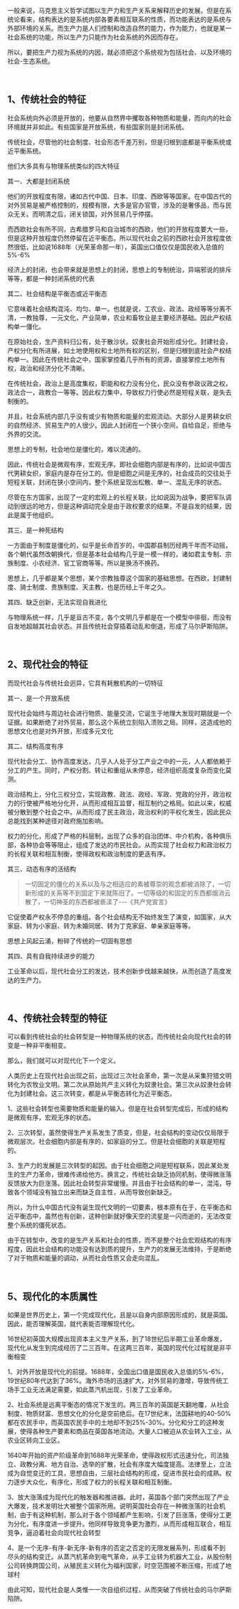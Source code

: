 <p>一般来说，马克思主义哲学试图以生产力和生产关系来解释历史的发展。但是在系统论看来，结构表达的是系统内部各要素相互联系的性质，而功能表达的是系统与外部环境的关系。而生产力是人们控制和改造自然的能力，作为能力，也就是某一社会系统的功能，所以生产力只能作为社会系统的外因而存在。</p><p>所以，要把生产力视为系统的内因，就必须把这个系统视为包括社会、以及环境的社会-生态系统。</p><p><br></p><h2>1、传统社会的特征</h2><p>社会系统向外必须是开放的，他要从自然界中攫取各种物质和能量，而向内的社会环境就并非如此。有些国家是开放系统，有些国家则是封闭系统。</p><p>传统社会，尽管他的社会制度、社会形态千差万别，但是归根到底都是平衡系统或近平衡系统。</p><p>他们大多具有与物理系统类似的四大特征</p><p>其一、大都是封闭系统</p><p>他们的开放程度有限，诸如古代中国、日本、印度、西欧等等国家。在中国古代的对外贸易是被严格控制的，规模有限，大多是官办官管，涉及的是奢侈品，而与民众无关。而明清之后，闭关锁国，对外贸易几乎停摆。</p><p>而西欧社会有所不同，古希腊罗马和自治城市的西欧，他们的开放程度要大一些，但是这种开放程度仍然停留在近平衡态。所以现代社会之前的西欧社会开放程度依然很低，比如说1688年（光荣革命那一年），英国出口值仅仅是国民收入总值的5%-6%</p><p>经济上的封闭，也会带来就是思想上的封闭，思想上的专制统治，异端邪说的排斥等等，都是一种封闭系统的代表</p><p>其二、社会结构是平衡态或近平衡态</p><p>它意味着社会结构混沌、均匀、单一。也就是说，工农业、政法、政经等等分离不清，一教独尊，一元文化，产业简单，农业和畜牧业是主要经济基础。因此产权结构单一僵化。</p><p>在原始社会，生产资料归公有，处于散沙状。奴隶社会开始形成分化。封建社会，产权分化有所进展，如土地使用权和土地所有权的区别，但是归根到底社会产权结构单一。因此在传统社会之中，国家掌控着几乎所有的资源，直接掌控土地所有权，政治和经济分化不清晰。</p><p>在传统社会，政治上是高度集权，职能和权力没有分化，民众没有参政议政之权，政法合一，政教合一等等。因此权力集中，导致权力行使必然是短程关联，是失去制衡的。</p><p>并且，社会系统内部几乎没有或少有物质和能量的宏观流动。大部分人是男耕女织的自然经济、贸易生产的人很少。因此人封闭在一个狭小空间，自给自足，拒绝与外界的交流。</p><p>思想上的专制，社会地位是僵化的，难以流通的。</p><p>因此，传统社会是微观有序，宏观无序。即社会细胞内部是有序的，比如说中国古代男耕女织，家庭内是存在分工的。但是细胞之间是无序的，社会成员的交往处于短程关联，封闭在狭小空间内，整个系统呈现出松散、单一、混乱无序的状态。</p><p>尽管在东方国家，出现了一定的宏观上的长程关联，比如说因为战争，要把军队调动到很远的地方，但是这种调动完全是由于政权要求的结果，不是自发的结果，因此是属于他组织。</p><p>其三、是一种死结构</p><p>一方面由于制度是僵化的，似乎是长命百岁的，中国郡县制历经两千年而不动摇，各个朝代虽然改朝换代，但是基本社会结构几乎是一模一样的，诸如君主专制、宗族制度、小农经济、官工官商等等。所以是换汤不换药。</p><p>思想上，几乎都是某个思想，某个宗教独尊这个国家的基础思想。在西欧，封建制度、骑士制度、贵族制度、天主教，也是历经上千年之久。</p><p>其四、缺乏创新，无法实现自我进化</p><p>与物理系统一样，几乎是亘古不变，各个文明几乎都是在一个模型中徘徊，而没有自发地超越其社会状态。并且传统社会穿插着动乱和倒退，形成了马尔萨斯陷阱。</p><p><br></p><h2>2、现代社会的特征</h2><p>而现代社会与传统社会迥异，它具有耗散机构的一切特征</p><p>其一、是一个开放系统</p><p>现代社会始终与周边社会进行物质、能量交流，它诞生于地理大发现时期就是一个证据。如果断绝了对外贸易，那么这个系统立刻陷入溃败之局。同样，这造成他的思想文化也是对外开放，形成多元文化</p><p>其二、结构高度有序</p><p>现代社会分工、协作高度发达，几乎人人处于分工产业之中的一元，人人都依赖于分工的产生。同时，产权分割、转让和重组从未停息，经济组织高度复杂而变化莫测。</p><p>政治结构上，分化三权分立，实现政教、政法、政经、军政、党政的分开，政治权力的行使被严格地分化开，从而形成相互监督，相互制约之格局。如此以来，权威被分散到整个社会之中。从而形成了民主政治，政治权利的平权化发生，因此民众总能找到某种途径对政府施加影响。</p><p>权力的分化，形成了严格的科层制，出现了众多的自治团体、中介机构，各种俱乐部，各种协会等等阻止，组成了发达的市民社会。从而实现了社会权力和政治权力的长程关联和相互制衡，使得政权和政治制度的更迭有序。</p><p>其三、动态有序的活结构</p><blockquote>一切固定的僵化的关系以及与之相适应的素被尊崇的观念都被消除了，一切新形成的关系等不到固定下来就陈旧了。一切等级的和固定的东西都烟消云散了，一切神圣的东西都被亵渎了---《共产党宣言》</blockquote><p>它促使着产权永不停息的重组。各个社会结构无不始终发生了演变，如国家，从大家庭、转为小家庭、转为未婚同居、转为丁克家庭、单亲家庭等等。</p><p>思想上风起云涌，粉碎了传统的一切固有思想</p><p>其四、具有自我持续进步的能力</p><p>工业革命以后，现代社会分工的发达，技术创新步伐越来越快，从而创造了高度发达的生产力。</p><p><br></p><h2>4、传统社会转型的特征</h2><p>可以看到传统社会的社会转型是一种物理系统的状态，而传统社会向现代社会的转变是一种非平衡相变。</p><p>那么，我们就可以对现代化下一个定义。</p><p>人类历史上在现代社会出现之前，出现过三次社会革命，第一次是从采集狩猎文明转化为农牧业文明。第二次从原始共产主义转化为奴隶社会。第三次从奴隶社会转化为封建社会。这三次转变，都是从平衡态转化为近平衡态，</p><p>1、这些社会转型也需要物质和能量的输入。但是在社会转型完成后，形成的结构是微观有序，宏观无序的状态。</p><p>2、三次转型，虽然使得生产关系发生了质变，但是，社会结构的变动仅仅局限于微观层次。社会细胞内部是有序的，如家庭的分工。但是社会细胞的关联是短程的。</p><p>3、生产力的发展是三次转型的起因。由于社会细胞之间是短程联系，因此某处发生的生产力革命，很难传递给他方。换言之，传统社会缺乏协同机制，使得微涨落反馈放大为巨涨落。因此社会转型非常缓慢。并且由于社会结构的单一，混沌，导致各个领域没有独立出来而缺乏自主性，从而导致创新缺乏。</p><p>所以，为什么中国古代没有诞生现代文明的一切要素，根本原有在于，在平衡态和近平衡态中，虽然也有创新，这种创新就好像天空的流星是一闪而逝的，无法改变整个系统的僵死状态。</p><p>由于在转型中，改变的是生产关系和社会的性质，而不是整个社会宏观结构的有序程度，因此社会结构的功能没有达到质的提升，生产力的发展无法维持，于是断绝了对于物质和能量的调动，从而社会性质又会走向混乱。</p><p><br></p><h2>5、现代化的本质属性</h2><p>如果是世界历史上，第一个完成现代化，且是以自身内部原因形成的，就是英国。因此，能否理解英国，就代表能否理解现代化。</p><p>16世纪初英国大规模出现资本主义生产关系，到了18世纪后半期工业革命爆发，现代化从发生到完成经历了二三百年。在这两三百年，英国的现代化过程就是非平衡相变</p><p>1、对外开放是现代化的前提。1688年，全国出口值是国民收入总值的5%-6%，19世纪80年代达到了36%。海外市场的迅速扩大，对外贸易的激增，导致传统工场手工业无法满足需要，如此蒸汽机出现，引发了工业革命。</p><p>2、社会系统是远离平衡态的情况下发生的。两三百年的英国是天翻地覆，从社会制度、物质财富、思想文化的分化是空前绝后。在17世纪末，法国耕地的40-50%都在农民手中，而英国农民手中的土地却不到25%-30%。分化和分工的这种发展，使得各种生产要素和商品在英国各地流动。大量人口被迫从农业转入工业，从农业区转向工业区。</p><p>1640年开始的资产阶级革命到1688年光荣革命，使得政权形式迅速分化，司法独立、政教分离、地方自治、选举的扩散，社会有序度大幅度提高。法律至上，立法成为自觉变迁的工具，思想自由，三层社会结构的形成，促进市民社会的成熟。权力逐步大众化，有序化，形成了权力的长程关联和相互制衡。</p><p>3、放大涨落成为现代化的触发器和推进器。此时，英国各个部门突然出现了产业大爆发，技术发明壮大被整个国家所用。说明英国社会存在一种微涨落的社会机制，由于有这种机制，那么对于各个领域都产生影响，引发了巨涨落，使得分工更为分化，有序度进一步提升。他同样导致竞争更为激烈，从而形成相互联合，相互竞争，逼迫着社会向现代社会转型</p><p>4、是一个无序-有序-新无序-新有序的否定之否定的无限发展系列，形成看不到尽头的结构变迁。从蒸汽机革命到电气革命，从手工业转为机器大工业，从股份制公司转换跨国公司，从殖民主义转化为福利国家，时空范围被不断压缩，形成了地球村</p><p>由此可知，现代社会是人类惟一一次自组织过程，从而突破了传统社会的马尔萨斯陷阱。</p><p></p><p></p><p></p>